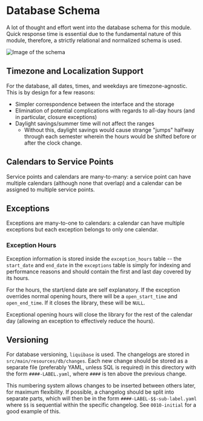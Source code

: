 # Database Schema

A lot of thought and effort went into the database schema for this module. Quick response time is
essential due to the fundamental nature of this module, therefore, a strictly relational and
normalized schema is used.

![Image of the schema](img/database-schema.png)

## Timezone and Localization Support

For the database, all dates, times, and weekdays are timezone-agnostic. This is by design for a few
reasons:

- Simpler correspondence between the interface and the storage
- Elimination of potential complications with regards to all-day hours (and in particular, closure
  exceptions)
- Daylight savings/summer time will not affect the ranges
  - Without this, daylight savings would cause strange "jumps" halfway through each semester wherein
    the hours would be shifted before or after the clock change.

## Calendars to Service Points

Service points and calendars are many-to-many: a service point can have multiple calendars (although
none that overlap) and a calendar can be assigned to multiple service points.

## Exceptions

Exceptions are many-to-one to calendars: a calendar can have multiple exceptions but each exception
belongs to only one calendar.

### Exception Hours

Exception information is stored inside the `exception_hours` table -- the `start_date` and
`end_date` in the `exceptions` table is simply for indexing and performance reasons and should
contain the first and last day covered by its hours.

For the hours, the start/end date are self explanatory. If the exception overrides normal opening
hours, there will be a `open_start_time` and `open_end_time`. If it closes the library, these will
be `NULL`.

Exceptional opening hours will close the library for the rest of the calendar day (allowing an
exception to effectively reduce the hours).

## Versioning

For database versioning, `liquibase` is used. The changelogs are stored in
`src/main/resources/db/changes`. Each new change should be stored as a separate file (preferably
YAML, unless SQL is required) in this directory with the form `####-LABEL.yaml`, where `####` is ten
above the previous change.

This numbering system allows changes to be inserted between others later, for maximum flexibility.
If possible, a changelog should be split into separate parts, which will then be in the form
`####-LABEL-$$-sub-label.yaml` where `$$` is sequential within the specific changelog. See
`0010-initial` for a good example of this.
